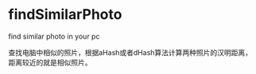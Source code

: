 # findSimilarPhoto
find similar photo in your pc

查找电脑中相似的照片，根据aHash或者dHash算法计算两种照片的汉明距离，距离较近的就是相似照片。
